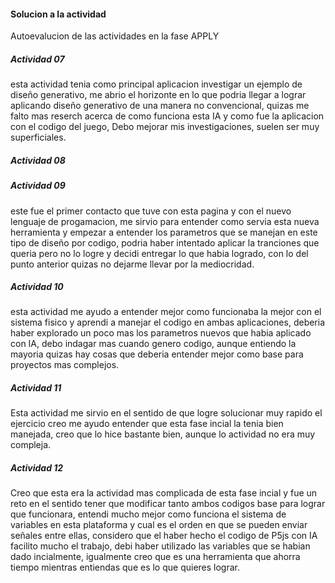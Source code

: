 #### Solucion a la actividad
Autoevalucion de las actividades en la fase APPLY

##### Actividad 07
esta actividad tenia como principal aplicacion investigar un ejemplo de diseño generativo, me abrio el horizonte en lo que podria llegar a lograr aplicando diseño generativo de una manera no convencional, quizas me falto mas reserch acerca de como funciona esta IA y como fue la aplicacion con el codigo del juego, Debo mejorar mis investigaciones, suelen ser muy superficiales.

##### Actividad 08

##### Actividad 09
este fue el primer contacto que tuve con esta pagina y con el nuevo lenguaje de progamacion, me sirvio para entender como servia esta nueva herramienta y empezar a entender los parametros que se manejan en este tipo de diseño por codigo, podria haber intentado aplicar la tranciones que queria pero no lo logre y decidi entregar lo que habia logrado, con lo del punto anterior quizas no dejarme llevar por la mediocridad.

##### Actividad 10
esta actividad me ayudo a entender mejor como funcionaba la mejor con el sistema fisico y aprendi a manejar el codigo en ambas aplicaciones, deberia haber explorado un poco mas los parametros nuevos que habia aplicado con IA, debo indagar mas cuando genero codigo, aunque entiendo la mayoria quizas hay cosas que deberia entender mejor como base para proyectos mas complejos.

##### Actividad 11
Esta actividad me sirvio en el sentido de que logre solucionar muy rapido el ejercicio creo me ayudo entender que esta fase incial la tenia bien manejada, creo que lo hice bastante bien, aunque lo actividad no era muy compleja.

##### Actividad 12
Creo que esta era la actividad mas complicada de esta fase incial y fue un reto en el sentido tener que modificar tanto ambos codigos base para lograr que funcionara, entendi mucho mejor como funciona el sistema de variables en esta plataforma y cual es el orden en que se pueden enviar señales entre ellas, considero que el haber hecho el codigo de P5js con IA facilito mucho el trabajo, debi haber utilizado las variables que se habian dado incialmente, igualmente creo que es una herramienta que ahorra tiempo mientras entiendas que es lo que quieres lograr.
